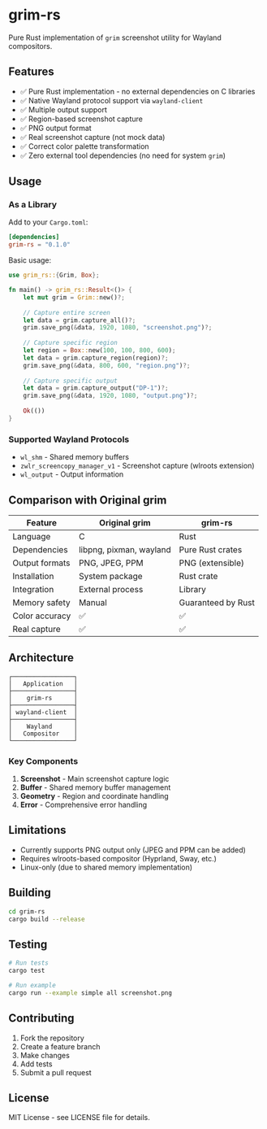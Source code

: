 # grim-rs

Pure Rust implementation of `grim` screenshot utility for Wayland compositors.

## Features

- ✅ Pure Rust implementation - no external dependencies on C libraries
- ✅ Native Wayland protocol support via `wayland-client`
- ✅ Multiple output support
- ✅ Region-based screenshot capture
- ✅ PNG output format
- ✅ Real screenshot capture (not mock data)
- ✅ Correct color palette transformation
- ✅ Zero external tool dependencies (no need for system `grim`)

## Usage

### As a Library

Add to your `Cargo.toml`:

```toml
[dependencies]
grim-rs = "0.1.0"
```

Basic usage:

```rust
use grim_rs::{Grim, Box};

fn main() -> grim_rs::Result<()> {
    let mut grim = Grim::new()?;
    
    // Capture entire screen
    let data = grim.capture_all()?;
    grim.save_png(&data, 1920, 1080, "screenshot.png")?;
    
    // Capture specific region
    let region = Box::new(100, 100, 800, 600);
    let data = grim.capture_region(region)?;
    grim.save_png(&data, 800, 600, "region.png")?;
    
    // Capture specific output
    let data = grim.capture_output("DP-1")?;
    grim.save_png(&data, 1920, 1080, "output.png")?;
    
    Ok(())
}
```

### Supported Wayland Protocols

- `wl_shm` - Shared memory buffers
- `zwlr_screencopy_manager_v1` - Screenshot capture (wlroots extension)
- `wl_output` - Output information

## Comparison with Original grim

| Feature | Original grim | grim-rs |
|---------|---------------|---------|
| Language | C | Rust |
| Dependencies | libpng, pixman, wayland | Pure Rust crates |
| Output formats | PNG, JPEG, PPM | PNG (extensible) |
| Installation | System package | Rust crate |
| Integration | External process | Library |
| Memory safety | Manual | Guaranteed by Rust |
| Color accuracy | ✅ | ✅ |
| Real capture | ✅ | ✅ |

## Architecture

```
┌─────────────────┐
│   Application   │
├─────────────────┤
│    grim-rs      │
├─────────────────┤
│ wayland-client  │
├─────────────────┤
│    Wayland      │
│   Compositor    │
└─────────────────┘
```

### Key Components

1. **Screenshot** - Main screenshot capture logic
2. **Buffer** - Shared memory buffer management
3. **Geometry** - Region and coordinate handling
4. **Error** - Comprehensive error handling

## Limitations

- Currently supports PNG output only (JPEG and PPM can be added)
- Requires wlroots-based compositor (Hyprland, Sway, etc.)
- Linux-only (due to shared memory implementation)

## Building

```bash
cd grim-rs
cargo build --release
```

## Testing

```bash
# Run tests
cargo test

# Run example
cargo run --example simple all screenshot.png
```

## Contributing

1. Fork the repository
2. Create a feature branch
3. Make changes
4. Add tests
5. Submit a pull request

## License

MIT License - see LICENSE file for details.